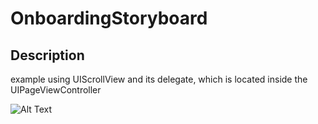 # OnboardingStoryboard

## Description

example using UIScrollView and its delegate, which is located inside the UIPageViewController

![Alt Text](https://github.com/kramlex/OnboardingStoryboard/blob/main/example.GIF?raw=true)
